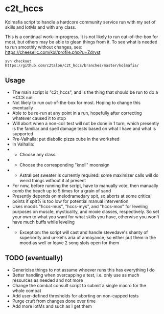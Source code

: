 # c2t_hccs

Kolmafia script to handle a hardcore community service run with my set of skills and IotMs and with any class.

This is a continual work-in-progress. It is not likely to run out-of-the-box for most, but others may be able to glean things from it. To see what is needed to run smoothly without changes, see: https://cheesellc.com/kol/profile.php?u=Zdrvst

`svn checkout https://github.com/c2talon/c2t_hccs/branches/master/kolmafia/`

## Usage

* The main script is "c2t_hccs", and is the thing that should be run to do a HCCS run
* Not likely to run out-of-the-box for most. Hoping to change this eventually
* Able to be re-run at any point in a run, hopefully after correcting whatever caused it to stop
* Will abort when a non-coil test will not be done in 1 turn, which presently is the familiar and spell damage tests based on what I have and what is supported
* Pre-Valhalla: put diabolic pizza cube in the workshed
* In Valhalla:
* * Choose any class
* * Choose the corresponding "knoll" moonsign
* * Astral pet sweater is currently required: some maximizer calls will do weird things without it at present
* For now, before running the script, have to manually vote, then manually comb the beach up to 5 times for a grain of sand
* Presently depends on melodramedary spit, so aborts at some critical points if spit% is too low for potential manual intervention
* Uses moods "hccs-mus", "hccs-mys", and "hccs-mox" for leveling purposes on muscle, mysticality, and moxie classes, respectively. So set your own to what you want for what skills you have, otherwise you won't have much buffs while leveling
* * Exception: the script will cast and handle stevedave's shanty of superiority and ur-kel's aria of annoyance, so either put them in the mood as well or leave 2 song slots open for them

## TODO (eventually)

* Genericise things to not assume whoever runs this has everything I do
* Better handling when overcapping a test, i.e. only use as much resources as needed and not more
* Change the combat consult script to submit a single macro for the whole combat
* Add user-defined thresholds for aborting on non-capped tests
* Purge cruft from changes done over time
* Add more IotMs and such as I get them


